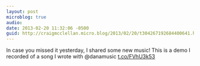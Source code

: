 ```yaml
---
layout: post
microblog: true
audio: 
date: 2013-02-20 11:32:06 -0500
guid: http://craigmcclellan.micro.blog/2013/02/20/t304267192684400641.html
---
```

In case you missed it yesterday, I shared some new music! This is a demo I recorded of a song I wrote with @danamusic [t.co/FVhU3k53](http://t.co/FVhU3k53)
